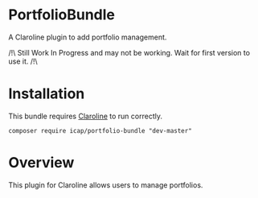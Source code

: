 PortfolioBundle
===============

A Claroline plugin to add portfolio management.

/!\ Still Work In Progress and may not be working. Wait for first version to use it. /!\

Installation
============

This bundle requires [Claroline](https://github.com/claroline/Claroline) to run correctly.

`composer require icap/portfolio-bundle "dev-master"`

Overview
========

This plugin for Claroline allows users to manage portfolios.
